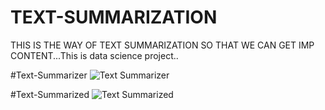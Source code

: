 # TEXT-SUMMARIZATION
THIS IS THE WAY OF TEXT SUMMARIZATION SO THAT WE CAN GET IMP CONTENT...This is data science project..



#Text-Summarizer
![Text Summarizer](https://user-images.githubusercontent.com/85152135/124385343-b877fe00-dcf2-11eb-9529-773243049a7a.png)


#Text-Summarized
![Text Summarized](https://user-images.githubusercontent.com/85152135/124385374-dc3b4400-dcf2-11eb-889d-6be8a8536c22.png)


